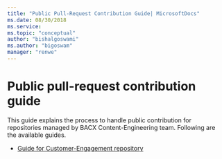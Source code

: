 ```yaml
---
title: "Public Pull-Request Contribution Guide| MicrosoftDocs"
ms.date: 08/30/2018
ms.service: 
ms.topic: "conceptual"
author: "bishalgoswami"
ms.author: "bigoswam"
manager: "renwe"
---
```



# Public pull-request contribution guide

This guide explains the process to handle public contribution for repositories managed by BACX Content-Engineering team. Following are the available guides.

- [Guide for Customer-Engagement repository](public-pr-contribution-guide-ce.md)





